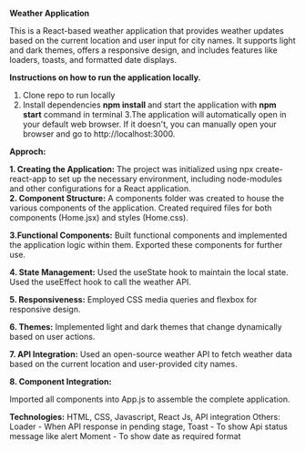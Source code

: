 **Weather Application**

This is a React-based weather application that provides weather updates based on the current location and user input for city names. It supports light and dark themes, offers a responsive design, and includes features like loaders, toasts, and formatted date displays.

**Instructions on how to run the application locally.**
1. Clone repo to run locally 
2. Install dependencies **npm install** and start the application with **npm start** command in terminal 
3.The application will automatically open in your default web browser. If it doesn't, you can manually open your browser and go to http://localhost:3000.

**Approch:**

**1. Creating the Application:**
The project was initialized using npx create-react-app to set up the necessary environment, including node-modules and other configurations for a React application.   
**2. Component Structure:**
A components folder was created to house the various components of the application.
Created required files for both components (Home.jsx) and styles (Home.css).

**3.Functional Components:**
Built functional components and implemented the application logic within them.
Exported these components for further use.

**4. State Management:**
Used the useState hook to maintain the local state.
Used the useEffect hook to call the weather API.

**5. Responsiveness:**
Employed CSS media queries and flexbox for responsive design.

**6. Themes:**
Implemented light and dark themes that change dynamically based on user actions.

**7. API Integration:**
Used an open-source weather API to fetch weather data based on the current location and user-provided city names.

**8. Component Integration:**

Imported all components into App.js to assemble the complete application.

**Technologies:**
HTML, CSS, Javascript, React Js, API integration 
Others:
 Loader - When API response in pending stage, 
 Toast - To  show Api status message like alert 
Moment - To show date as required format
